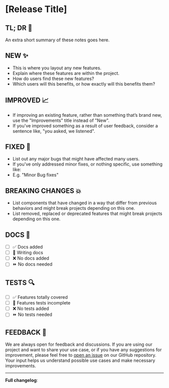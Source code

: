 # [Release Title]

## TL; DR 🎯

An extra short summary of these notes goes here.

## NEW ✨

- This is where you layout any new features.
- Explain where these features are within the project.
- How do users find these new features?
- Which users will this benefits, or how exactly will this benefits them?

## IMPROVED 📈

- If improving an existing feature, rather than something that’s brand new, use the "Improvements" title instead of "New".
- If you've improved something as a result of user feedback, consider a sentence like, "you asked, we listened".

## FIXED 🐛

- List out any major bugs that might have affected many users.
- If you've only addressed minor fixes, or nothing specific, use something like:
- E.g. "Minor Bug fixes"

## BREAKING CHANGES 💥

- List components that have changed in a way that differ from previous behaviors and might break projects depending on this one.
- List removed, replaced or deprecated features that might break projects depending on this one.

## DOCS 📜

- [ ] ✅ Docs added
- [ ] 🚧 Writing docs
- [ ] ❌ No docs added
- [ ] ⏩ No docs needed

## TESTS 🔍

- [ ] ✅ Features totally covered
- [ ] 🚧 Features tests incomplete
- [ ] ❌ No tests added
- [ ] ⏩ No tests needed

## FEEDBACK 📃

We are always open for feedback and discussions. If you are using our project and want to share your use case, or if you have any suggestions for improvement, please feel free to [open an issue](https://github.com/MorganKryze/MyHomeNAS/issues) on our GitHub repository. Your input helps us understand possible use cases and make necessary improvements.

---

**Full changelog**:
